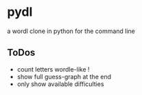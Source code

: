 # pydl
a wordl clone in python for the command line

## ToDos
* count letters wordle-like !
* show full guess-graph at the end
* only show available difficulties

